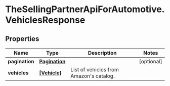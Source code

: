 # TheSellingPartnerApiForAutomotive.VehiclesResponse

## Properties

Name | Type | Description | Notes
------------ | ------------- | ------------- | -------------
**pagination** | [**Pagination**](Pagination.md) |  | [optional] 
**vehicles** | [**[Vehicle]**](Vehicle.md) | List of vehicles from Amazon&#39;s catalog. | 


